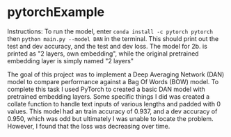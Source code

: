 # pytorchExample

Instructions: To run the model, enter `conda install -c pytorch pytorch` then `python main.py --model DAN` in the terminal. This should print out the test and dev accuracy, and the test and dev loss. The model for 2b. is printed as "2 layers, own embedding", while the original pretrained embedding layer is simply named "2 layers"

The goal of this project was to implement a Deep Averaging Network (DAN) model to compare performance against a Bag Of Words (BOW) model. To complete this task I used PyTorch to created a basic DAN model with pretrained embedding layers. Some specific things I did was created a collate function to handle text inputs of various lengths and padded with 0 values. This model had an train accuracy of 0.937, and a dev accuracy of 0.950, which was odd but ultimately I was unable to locate the problem. However, I found that the loss was decreasing over time.
